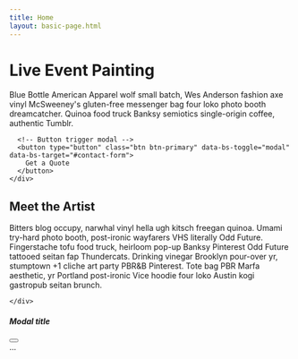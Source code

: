 ```yaml
---
title: Home
layout: basic-page.html
---
```


<div class='container'>
  <div class='row'>
    <div class='col-12'>

# Live Event Painting
Blue Bottle American Apparel wolf small batch, Wes Anderson fashion axe vinyl McSweeney's gluten-free messenger bag four loko photo booth dreamcatcher. Quinoa food truck Banksy semiotics single-origin coffee, authentic Tumblr.

      <!-- Button trigger modal -->
      <button type="button" class="btn btn-primary" data-bs-toggle="modal" data-bs-target="#contact-form">
        Get a Quote
      </button>
    </div>
  </div>
</div>

<div class='container'>
  <div class='row'>
    <div class='col-12'>

## Meet the Artist

<i class="fa-brands fa-instagram fa-lg" style="color: #3269c8;"></i>


Bitters blog occupy, narwhal vinyl hella ugh kitsch freegan quinoa. Umami try-hard photo booth, post-ironic wayfarers VHS literally Odd Future. Fingerstache tofu food truck, heirloom pop-up Banksy Pinterest Odd Future tattooed seitan fap Thundercats. Drinking vinegar Brooklyn pour-over yr, stumptown +1 cliche art party PBR&B Pinterest. Tote bag PBR Marfa aesthetic, yr Portland post-ironic Vice hoodie four loko Austin kogi gastropub seitan brunch.

    </div>
  </div>
</div>



<!-- Modal -->
<div class="modal fade" id="contact-form" tabindex="-1" aria-labelledby="contact-formLabel" aria-hidden="true">
  <div class="modal-dialog modal-xl">
    <div class="modal-content">
      <div class="modal-header">
        <h5 class="modal-title" id="contact-formLabel">Modal title</h5>
        <button type="button" class="btn-close" data-bs-dismiss="modal" aria-label="Close"></button>
      </div>
      <div class="modal-body">
        ...
      </div>
    </div>
  </div>
</div>